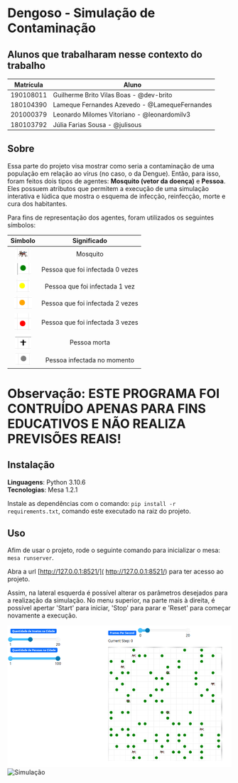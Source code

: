 # Dengoso - Simulação de Contaminação

## Alunos que trabalharam nesse contexto do trabalho

| Matrícula | Aluno                                         |
| --------- | --------------------------------------------- |
| 190108011 | Guilherme Brito Vilas Boas - @dev-brito       |
| 180104390 | Lameque Fernandes Azevedo - @LamequeFernandes |
| 201000379 | Leonardo Milomes Vitoriano - @leonardomilv3   |
| 180103792 | Júlia Farias Sousa - @julisous                |

## Sobre 

Essa parte do projeto visa mostrar como seria a contaminação de uma população em relação ao vírus (no caso, o da Dengue). Então, para isso, foram feitos dois tipos de agentes: **Mosquito (vetor da doença)** e **Pessoa**. Eles possuem atributos que permitem a execução de uma simulação interativa e lúdica que mostra o esquema de infecção, reinfecção, morte e cura dos habitantes.

Para fins de representação dos agentes, foram utilizados os seguintes símbolos:

|                   Símbolo                   |           Significado            |
| :-----------------------------------------: | :------------------------------: |
|          ![Mosquito](assets/image-2.png)           |             Mosquito             |
|           ![Humano](assets/image-3.png)            | Pessoa que foi infectada 0 vezes |
|     ![Humano Infectado 1x](assets/image-4.png)     |  Pessoa que foi infectada 1 vez  |
|     ![Humano Infectado 2x](assets/image-5.png)     | Pessoa que foi infectada 2 vezes |
|     ![Humano Infectado 3x](assets/image-6.png)     | Pessoa que foi infectada 3 vezes |
|        ![Pessoa Morta](assets/image-7.png)         |           Pessoa morta           |
| ![Pessoa infectada no momento](assets/image-8.png) |   Pessoa infectada no momento    |

# Observação: ESTE PROGRAMA FOI CONTRUÍDO APENAS PARA FINS EDUCATIVOS E NÃO REALIZA PREVISÕES REAIS!

## Instalação

**Linguagens**: Python 3.10.6<br>
**Tecnologias**: Mesa 1.2.1<br>

Instale as dependências com o comando: ```pip install -r requirements.txt```, comando este executado na raiz do projeto.

## Uso

Afim de usar o projeto, rode o seguinte comando para inicializar o mesa: ```mesa runserver```.

Abra a url [http://127.0.0.1:8521/]( http://127.0.0.1:8521/) para ter acesso ao projeto.

Assim, na lateral esquerda é possível alterar os parâmetros desejados para a realização da simulação. No menu superior, na parte mais à direita, é possível apertar 'Start' para iniciar, 'Stop' para parar e 'Reset' para começar novamente a execução.

![Início da Simulação](assets/image.png)
![Simulação](assets/simulacao.gif)
